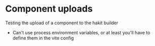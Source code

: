 # Component uploads

Testing the upload of a component to the hakit builder

- Can't use process environment variables, or at least you'll have to define them in the vite config
